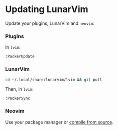 # Updating LunarVim

Update your plugins, LunarVim and `neovim`:

### Plugins

In `lvim`:
```vim
:PackerUpdate
```

### LunarVim

```bash
cd ~/.local/share/lunarvim/lvim && git pull
```
Then, in `lvim`:
```vim
:PackerSync
```

### Neovim

Use your package manager or [compile from source](https://github.com/lunarvim/LunarVim/wiki/Installation#get-the-latest-version-of-neovim).
